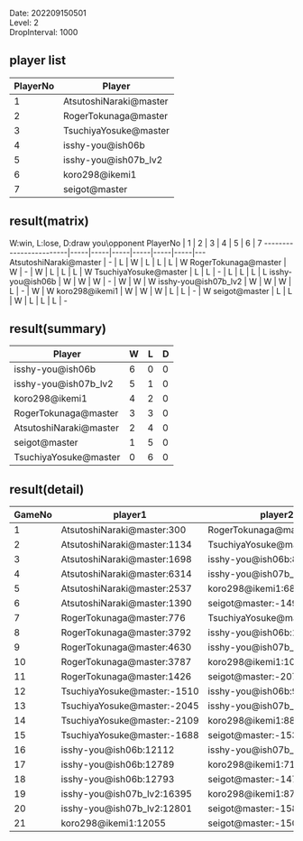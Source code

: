 Date: 202209150501  
Level: 2  
DropInterval: 1000  
## player list
PlayerNo  |  Player
----------|------------------------
1         |  AtsutoshiNaraki@master
2         |  RogerTokunaga@master
3         |  TsuchiyaYosuke@master
4         |  isshy-you@ish06b
5         |  isshy-you@ish07b_lv2
6         |  koro298@ikemi1
7         |  seigot@master
## result(matrix)
W:win, L:lose, D:draw
you\opponent PlayerNo   |  1  |  2  |  3  |  4  |  5  |  6  |  7
------------------------|-----|-----|-----|-----|-----|-----|---
AtsutoshiNaraki@master  |  -  |  L  |  W  |  L  |  L  |  L  |  W
RogerTokunaga@master    |  W  |  -  |  W  |  L  |  L  |  L  |  W
TsuchiyaYosuke@master   |  L  |  L  |  -  |  L  |  L  |  L  |  L
isshy-you@ish06b        |  W  |  W  |  W  |  -  |  W  |  W  |  W
isshy-you@ish07b_lv2    |  W  |  W  |  W  |  L  |  -  |  W  |  W
koro298@ikemi1          |  W  |  W  |  W  |  L  |  L  |  -  |  W
seigot@master           |  L  |  L  |  W  |  L  |  L  |  L  |  -
## result(summary)
Player                  |  W  |  L  |  D
------------------------|-----|-----|---
isshy-you@ish06b        |  6  |  0  |  0
isshy-you@ish07b_lv2    |  5  |  1  |  0
koro298@ikemi1          |  4  |  2  |  0
RogerTokunaga@master    |  3  |  3  |  0
AtsutoshiNaraki@master  |  2  |  4  |  0
seigot@master           |  1  |  5  |  0
TsuchiyaYosuke@master   |  0  |  6  |  0
## result(detail)
GameNo  |  player1                      |  player2
--------|-------------------------------|-----------------------------
1       |  AtsutoshiNaraki@master:300   |  RogerTokunaga@master:387
2       |  AtsutoshiNaraki@master:1134  |  TsuchiyaYosuke@master:-1468
3       |  AtsutoshiNaraki@master:1698  |  isshy-you@ish06b:8526
4       |  AtsutoshiNaraki@master:6314  |  isshy-you@ish07b_lv2:14800
5       |  AtsutoshiNaraki@master:2537  |  koro298@ikemi1:6894
6       |  AtsutoshiNaraki@master:1390  |  seigot@master:-1497
7       |  RogerTokunaga@master:776     |  TsuchiyaYosuke@master:-1537
8       |  RogerTokunaga@master:3792    |  isshy-you@ish06b:13183
9       |  RogerTokunaga@master:4630    |  isshy-you@ish07b_lv2:12541
10      |  RogerTokunaga@master:3787    |  koro298@ikemi1:10738
11      |  RogerTokunaga@master:1426    |  seigot@master:-2070
12      |  TsuchiyaYosuke@master:-1510  |  isshy-you@ish06b:9200
13      |  TsuchiyaYosuke@master:-2045  |  isshy-you@ish07b_lv2:14905
14      |  TsuchiyaYosuke@master:-2109  |  koro298@ikemi1:8876
15      |  TsuchiyaYosuke@master:-1688  |  seigot@master:-1531
16      |  isshy-you@ish06b:12112       |  isshy-you@ish07b_lv2:11245
17      |  isshy-you@ish06b:12789       |  koro298@ikemi1:7134
18      |  isshy-you@ish06b:12793       |  seigot@master:-1472
19      |  isshy-you@ish07b_lv2:16395   |  koro298@ikemi1:8740
20      |  isshy-you@ish07b_lv2:12801   |  seigot@master:-1583
21      |  koro298@ikemi1:12055         |  seigot@master:-1505
